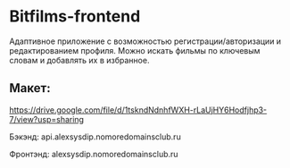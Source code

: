 # Bitfilms-frontend
Адаптивное приложение с возможностью регистрации/авторизации и редактированием профиля. Можно искать фильмы по ключевым словам и добавлять их в избранное.

## Макет:
https://drive.google.com/file/d/1tskndNdnhfWXH-rLaUjHY6Hodfjhp3-7/view?usp=sharing

Бэкэнд:
api.alexsysdip.nomoredomainsclub.ru

Фронтэнд:
alexsysdip.nomoredomainsclub.ru
